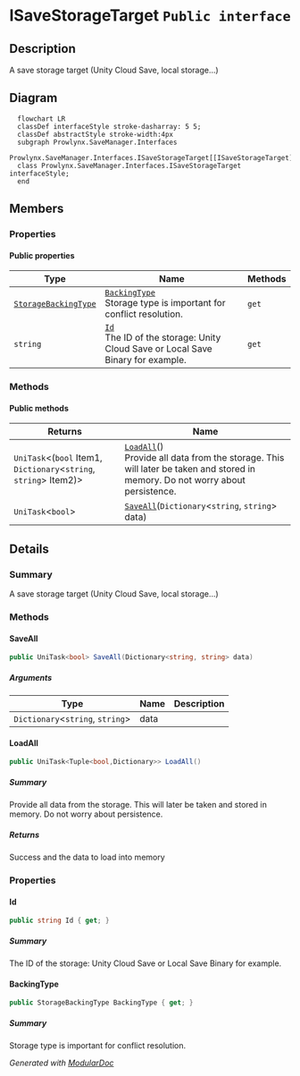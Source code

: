 # ISaveStorageTarget `Public interface`

## Description
A save storage target (Unity Cloud Save, local storage...)

## Diagram
```mermaid
  flowchart LR
  classDef interfaceStyle stroke-dasharray: 5 5;
  classDef abstractStyle stroke-width:4px
  subgraph Prowlynx.SaveManager.Interfaces
  Prowlynx.SaveManager.Interfaces.ISaveStorageTarget[[ISaveStorageTarget]]
  class Prowlynx.SaveManager.Interfaces.ISaveStorageTarget interfaceStyle;
  end
```

## Members
### Properties
#### Public  properties
| Type | Name | Methods |
| --- | --- | --- |
| [`StorageBackingType`](../models/StorageBackingType.md) | [`BackingType`](#backingtype)<br>Storage type is important for conflict resolution. | `get` |
| `string` | [`Id`](#id)<br>The ID of the storage: Unity Cloud Save or Local Save Binary for example. | `get` |

### Methods
#### Public  methods
| Returns | Name |
| --- | --- |
| `UniTask`&lt;(`bool` Item1, `Dictionary`&lt;`string`, `string`&gt; Item2)&gt; | [`LoadAll`](#loadall)()<br>Provide all data from the storage. This will later be taken and stored in memory. Do not worry about persistence. |
| `UniTask`&lt;`bool`&gt; | [`SaveAll`](#saveall)(`Dictionary`&lt;`string`, `string`&gt; data) |

## Details
### Summary
A save storage target (Unity Cloud Save, local storage...)

### Methods
#### SaveAll
```csharp
public UniTask<bool> SaveAll(Dictionary<string, string> data)
```
##### Arguments
| Type | Name | Description |
| --- | --- | --- |
| `Dictionary`&lt;`string`, `string`&gt; | data |   |

#### LoadAll
```csharp
public UniTask<Tuple<bool,Dictionary>> LoadAll()
```
##### Summary
Provide all data from the storage. This will later be taken and stored in memory. Do not worry about persistence.

##### Returns
Success and the data to load into memory

### Properties
#### Id
```csharp
public string Id { get; }
```
##### Summary
The ID of the storage: Unity Cloud Save or Local Save Binary for example.

#### BackingType
```csharp
public StorageBackingType BackingType { get; }
```
##### Summary
Storage type is important for conflict resolution.

*Generated with* [*ModularDoc*](https://github.com/hailstorm75/ModularDoc)
